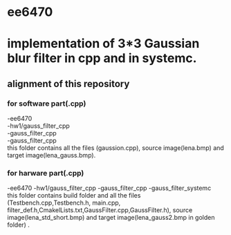 # ee6470
# implementation of 3*3 Gaussian blur filter in cpp and in systemc.
## alignment of this repository
### for software part(.cpp)
-ee6470  
-hw1/gauss_filter_cpp  
-gauss_filter_cpp  
-gauss_filter_cpp<br/>
this folder contains all the files (gaussion.cpp), source image(lena.bmp) and target image(lena_gauss.bmp).

### for harware part(.cpp)
-ee6470
-hw1/gauss_filter_cpp
-gauss_filter_cpp
-gauss_filter_systemc<br/>
this folder contains build folder and all the files (Testbench.cpp,Testbench.h, main.cpp, filter_def.h,CmakelLists.txt,GaussFilter.cpp,GaussFilter.h), source image(lena_std_short.bmp) and target image(lena_gauss2.bmp in golden folder) .
